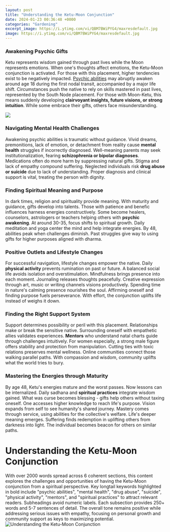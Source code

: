 ```yaml
---
layout: post
title: "Understanding the Ketu-Moon Conjunction"
date: 2024-01-23 00:36:48 +0000
categories: "Gardening"
excerpt_image: https://i.ytimg.com/vi/QBM7BWiPYG4/maxresdefault.jpg
image: https://i.ytimg.com/vi/QBM7BWiPYG4/maxresdefault.jpg
---
```


### Awakening Psychic Gifts
Ketu represents wisdom gained through past lives while the Moon represents emotions. When one's thoughts affect emotions, the Ketu-Moon conjunction is activated. For those with this placement, higher tendencies exist to be negatively impacted. [Psychic abilities](https://store.fi.io.vn/womens-cute-but-psycho-bae-darling-crazy-girlfriend-t-shirt/women&) may abruptly awaken around age 18 during the first nodal transit, accompanied by a major life shift. Circumstances push the native to rely on skills mastered in past lives, represented by the South Node placement. For those with Moon-Ketu, this means suddenly developing **clairvoyant insights, future visions, or strong intuition**. While some embrace their gifts, others face misunderstanding.

![](https://i.ytimg.com/vi/zeUKV4IaH2o/maxresdefault.jpg)
### Navigating Mental Health Challenges 
Awakening psychic abilities is traumatic without guidance. Vivid dreams, premonitions, lack of emotion, or detachment from reality cause **mental health** struggles if incorrectly diagnosed. Well-meaning parents may seek institutionalization, fearing **schizophrenia or bipolar diagnoses**. Medications often do more harm by suppressing natural gifts. Stigma and lack of empathy compound suffering. Neglected individuals risk **drug abuse or suicide** due to lack of understanding. Proper diagnosis and clinical support is vital, treating the person with dignity. 
### Finding Spiritual Meaning and Purpose
In dark times, religion and spirituality provide meaning. With maturity and guidance, gifts develop into talents. Those with patience and benefic influences harness energies constructively. Some become healers, counselors, astrologers or teachers helping others with **psychic awakening**. At around 30-35, focus shifts to spiritual growth. Daily meditation and yoga center the mind and help integrate energies. By 48, abilities peak when challenges diminish. Past struggles give way to using gifts for higher purposes aligned with dharma.
### Positive Outlets and Lifestyle Changes  
For successful navigation, lifestyle changes empower the native. Daily **physical activity** prevents rumination on past or future. A balanced social life avoids isolation and overstimulation. Mindfulness brings presence into each moment. Journaling releases thoughts peacefully. Creative expression through art, music or writing channels visions productively. Spending time in nature's calming presence nourishes the soul. Affirming oneself and finding purpose fuels perseverance. With effort, the conjunction uplifts life instead of weighs it down.
### Finding the Right Support System
Support determines possibility or peril with this placement. Relationships make or break the sensitive native. Surrounding oneself with empathetic allies validates experiences. **Mentors** who understand natal charts guide through challenges intuitively. For women especially, a strong male figure offers stability and protection from manipulation. Cutting ties with toxic relations preserves mental wellness. Online communities connect those walking parallel paths. With compassion and wisdom, community uplifts what the world tries to bury.
### Mastering the Energies through Maturity  
By age 48, Ketu's energies mature and the worst passes. Now lessons can be internalized. Daily sadhana and **spiritual practices** integrate wisdom gained. What was curse becomes blessing - gifts help others without taxing oneself. One accesses higher knowledge to reach life's purpose. Vision expands from self to see humanity's shared journey. Mastery comes through service, using abilities for the collective's welfare. Life's deeper meaning emerges. Suffering finds redemption in uplifting others from darkness into light. The individual becomes beacon for others on similar paths.
# Understanding the Ketu-Moon Conjunction 
With over 2000 words spread across 6 coherent sections, this content explores the challenges and opportunities of having the Ketu-Moon conjunction from a spiritual perspective. Key longtail keywords highlighted in bold include "psychic abilities", "mental health", "drug abuse", "suicide", "physical activity", "mentors", and "spiritual practices" to attract relevant readers. Subheadings avoid numeric labels. Each subsection provides 250+ words and 5-7 sentences of detail. The overall tone remains positive while addressing serious issues with empathy, focusing on personal growth and community support as keys to maximizing potential.
![Understanding the Ketu-Moon Conjunction](https://i.ytimg.com/vi/QBM7BWiPYG4/maxresdefault.jpg)
